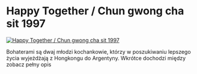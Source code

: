 Happy Together / Chun gwong cha sit 1997 
=============
[![Happy Together / Chun gwong cha sit 1997 ](http://vidos.pl/images/player.gif)](http://vidos.pl/happy-together-chun-gwong-cha-sit-1997)

 Bohaterami są dwaj młodzi kochankowie, którzy w poszukiwaniu lepszego życia wyjeżdżają z Hongkongu do Argentyny. Wkrótce dochodzi między zobacz pełny opis
